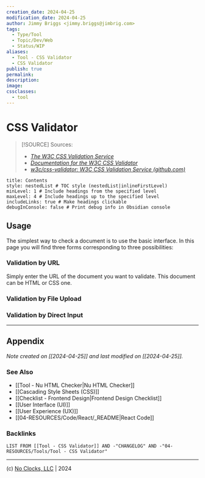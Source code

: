```yaml
---
creation_date: 2024-04-25
modification_date: 2024-04-25
author: Jimmy Briggs <jimmy.briggs@jimbrig.com>
tags:
  - Type/Tool
  - Topic/Dev/Web
  - Status/WIP
aliases:
  - Tool - CSS Validator
  - CSS Validator
publish: true
permalink:
description:
image:
cssclasses:
  - tool
---
```



# CSS Validator

> [!SOURCE] Sources:
> - *[The W3C CSS Validation Service](https://jigsaw.w3.org/css-validator/)*
> - *[Documentation for the W3C CSS Validator](https://jigsaw.w3.org/css-validator/documentation.html)*
> - *[w3c/css-validator: W3C CSS Validation Service (github.com)](https://github.com/w3c/css-validator)*

```table-of-contents
title: Contents 
style: nestedList # TOC style (nestedList|inlineFirstLevel)
minLevel: 1 # Include headings from the specified level
maxLevel: 4 # Include headings up to the specified level
includeLinks: true # Make headings clickable
debugInConsole: false # Print debug info in Obsidian console
```

## Usage

The simplest way to check a document is to use the basic interface. In this page you will find three forms corresponding to three possibilities:

### Validation by URL

Simply enter the URL of the document you want to validate. This document can be HTML or CSS one.

### Validation by File Upload

### Validation by Direct Input

***

## Appendix

*Note created on [[2024-04-25]] and last modified on [[2024-04-25]].*

### See Also

- [[Tool - Nu HTML Checker|Nu HTML Checker]]
- [[Cascading Style Sheets (CSS)]]
- [[Checklist - Frontend Design|Frontend Design Checklist]]
- [[User Interface (UI)]]
- [[User Experience (UX)]]
- [[04-RESOURCES/Code/React/_README|React Code]]

### Backlinks

```dataview
LIST FROM [[Tool - CSS Validator]] AND -"CHANGELOG" AND -"04-RESOURCES/Tools/Tool - CSS Validator"
```

***

(c) [No Clocks, LLC](https://github.com/noclocks) | 2024